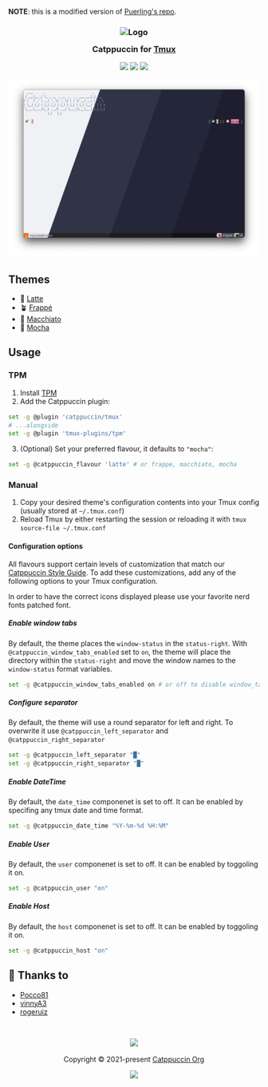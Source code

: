 **NOTE**: this is a modified version of [Puerling's repo](https://github.com/Puerling/tmux-gruvbox).


<h3 align="center">
	<img src="https://raw.githubusercontent.com/catppuccin/catppuccin/main/assets/logos/exports/1544x1544_circle.png" width="100" alt="Logo"/><br/>
	<img src="https://raw.githubusercontent.com/catppuccin/catppuccin/main/assets/misc/transparent.png" height="30" width="0px"/>
	Catppuccin for <a href="https://github.com/tmux/tmux">Tmux</a>
	<img src="https://raw.githubusercontent.com/catppuccin/catppuccin/main/assets/misc/transparent.png" height="30" width="0px"/>
</h3>

<p align="center">
    <a href="https://github.com/catppuccin/tmux/stargazers"><img src="https://img.shields.io/github/stars/catppuccin/tmux?colorA=363a4f&colorB=b7bdf8&style=for-the-badge"></a>
    <a href="https://github.com/catppuccin/tmux/issues"><img src="https://img.shields.io/github/issues/catppuccin/tmux?colorA=363a4f&colorB=f5a97f&style=for-the-badge"></a>
    <a href="https://github.com/catppuccin/tmux/contributors"><img src="https://img.shields.io/github/contributors/catppuccin/tmux?colorA=363a4f&colorB=a6da95&style=for-the-badge"></a>
</p>

<p align="center">
  <img src="./assets/preview.webp"/>
</p>

## Themes

- 🌻 [Latte](./catppuccin-latte.tmuxtheme)
- 🪴 [Frappé](./catppuccin-frappe.tmuxtheme)
- 🌺 [Macchiato](./catppuccin-macchiato.tmuxtheme)
- 🌿 [Mocha](./catppuccin-mocha.tmuxtheme)

## Usage

### TPM

1. Install [TPM](https://github.com/tmux-plugins/tpm)
2. Add the Catppuccin plugin:

```bash
set -g @plugin 'catppuccin/tmux'
# ...alongside
set -g @plugin 'tmux-plugins/tpm'
```

3. (Optional) Set your preferred flavour, it defaults to `"mocha"`:

```bash
set -g @catppuccin_flavour 'latte' # or frappe, macchiato, mocha
```

### Manual

1. Copy your desired theme's configuration contents into your Tmux config (usually stored at `~/.tmux.conf`)
2. Reload Tmux by either restarting the session or reloading it with `tmux source-file ~/.tmux.conf`

#### Configuration options

All flavours support certain levels of customization that match our [Catppuccin
Style Guide][style-guide]. To add these customizations, add any of the following
options to your Tmux configuration.

In order to have the correct icons displayed please use your favorite nerd fonts patched font.

##### Enable window tabs

By default, the theme places the `window-status` in the `status-right`. With
`@catppuccin_window_tabs_enabled` set to `on`, the theme will place the
directory within the `status-right` and move the window names to the
`window-status` format variables.

```sh
set -g @catppuccin_window_tabs_enabled on # or off to disable window_tabs
```

##### Configure separator

By default, the theme will use a round separator for left and right.
To overwrite it use `@catppuccin_left_separator` and `@catppuccin_right_separator` 

```sh
set -g @catppuccin_left_separator "█"
set -g @catppuccin_right_separator "█"
```

##### Enable DateTime

By default, the `date_time` componenet is set to off.
It can be enabled by specifing any tmux date and time format.

```sh
set -g @catppuccin_date_time "%Y-%m-%d %H:%M"
```

##### Enable User

By default, the `user` componenet is set to off.
It can be enabled by toggoling it on.

```sh
set -g @catppuccin_user "on"
```

##### Enable Host

By default, the `host` componenet is set to off.
It can be enabled by toggoling it on.

```sh
set -g @catppuccin_host "on"
```

[style-guide]: https://github.com/catppuccin/catppuccin/blob/main/docs/style-guide.md

## 💝 Thanks to

- [Pocco81](https://github.com/catppuccin)
- [vinnyA3](https://github.com/vinnyA3)
- [rogeruiz](https://github.com/rogeruiz)

&nbsp;

<p align="center"><img src="https://raw.githubusercontent.com/catppuccin/catppuccin/main/assets/footers/gray0_ctp_on_line.svg?sanitize=true" /></p>
<p align="center">Copyright &copy; 2021-present <a href="https://github.com/catppuccin" target="_blank">Catppuccin Org</a>
<p align="center"><a href="https://github.com/catppuccin/catppuccin/blob/main/LICENSE"><img src="https://img.shields.io/static/v1.svg?style=for-the-badge&label=License&message=MIT&logoColor=d9e0ee&colorA=363a4f&colorB=b7bdf8"/></a></p>
